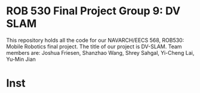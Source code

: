 # ROB 530 Final Project Group 9: DV SLAM

This repository holds all the code for our NAVARCH/EECS 568, ROB530: Mobile Robotics final project. The title of our project is DV-SLAM. Team members are: Joshua Friesen, Shanzhao Wang, Shrey Sahgal, Yi-Cheng Lai, Yu-Min Jian

# Inst
